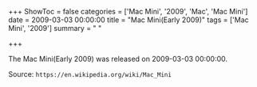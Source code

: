 +++
ShowToc = false
categories = ['Mac Mini', '2009', 'Mac', 'Mac Mini']
date = 2009-03-03 00:00:00
title = "Mac Mini(Early 2009)"
tags = ['Mac Mini', '2009']
summary = " "

+++

The Mac Mini(Early 2009) was released on 2009-03-03 00:00:00.

Source: `https://en.wikipedia.org/wiki/Mac_Mini`
